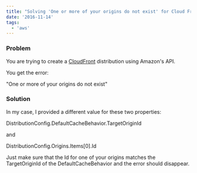 ```yaml
---
title: "Solving 'One or more of your origins do not exist' for Cloud Front"
date: '2016-11-14'
tags:
  - 'aws'
---
```


### Problem

You are trying to create a [CloudFront](https://aws.amazon.com/cloudfront/) distribution using Amazon's API.

You get the error:

"One or more of your origins do not exist"

### Solution

In my case, I provided a different value for these two properties:

DistributionConfig.DefaultCacheBehavior.TargetOriginId

and

DistributionConfig.Origins.Items\[0\].Id

Just make sure that the Id for one of your origins matches the TargetOriginId of the DefaultCacheBehavior and the error should disappear.
